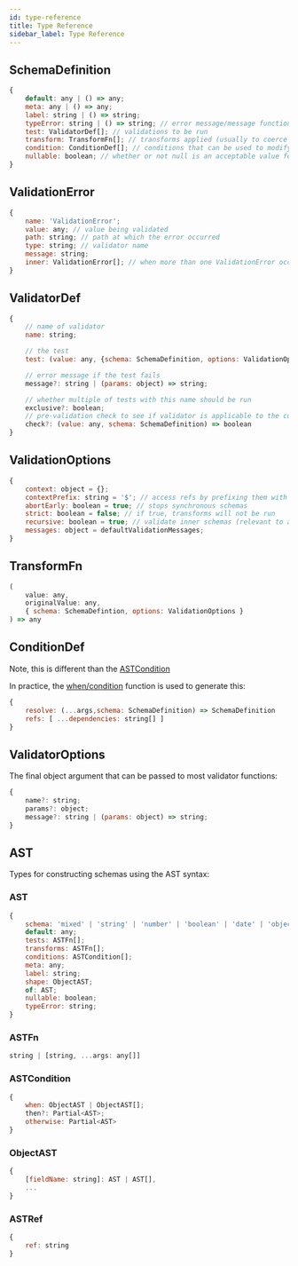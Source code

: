 ```yaml
---
id: type-reference
title: Type Reference
sidebar_label: Type Reference
---
```


## SchemaDefinition

```js
{
    default: any | () => any;
    meta: any | () => any;
    label: string | () => string;
    typeError: string | () => string; // error message/message function on validation if value cannot be coerced
    test: ValidatorDef[]; // validations to be run
    transform: TransformFn[]; // transforms applied (usually to coerce values)
    condition: ConditionDef[]; // conditions that can be used to modify a schema
    nullable: boolean; // whether or not null is an acceptable value for this schema
}
```

## ValidationError
```js
{
    name: 'ValidationError';
    value: any; // value being validated
    path: string; // path at which the error occurred
    type: string; // validator name
    message: string;
    inner: ValidationError[]; // when more than one ValidationError occurred
}
```

## ValidatorDef

```js
{
    // name of validator
    name: string;

    // the test
    test: (value: any, {schema: SchemaDefinition, options: ValidationOptions}) => boolean | ValidationError | Promise<boolean | ValidationError>;

    // error message if the test fails
    message?: string | (params: object) => string;

    // whether multiple of tests with this name should be run
    exclusive?: boolean;
    // pre-validation check to see if validator is applicable to the current schema/value
    check?: (value: any, schema: SchemaDefinition) => boolean 
}
```

## ValidationOptions
```js
{
    context: object = {};
    contextPrefix: string = '$'; // access refs by prefixing them with this character
    abortEarly: boolean = true; // stops synchronous schemas 
    strict: boolean = false; // if true, transforms will not be run
    recursive: boolean = true; // validate inner schemas (relevant to array/object schemas)
    messages: object = defaultValidationMessages;
}
```

## TransformFn
```js
(
    value: any, 
    originalValue: any, 
    { schema: SchemaDefintion, options: ValidationOptions }
) => any
```

## ConditionDef

Note, this is different than the [ASTCondition](ast.md#astcondition)

In practice, the [when/condition](utilities.md#condition) function is used to generate this:

```js
{
    resolve: (...args,schema: SchemaDefinition) => SchemaDefinition
    refs: [ ...dependencies: string[] ]
}
```

## ValidatorOptions

The final object argument that can be passed to most validator functions:

```js
{
    name?: string;
    params?: object;
    message?: string | (params: object) => string;
}
```

## AST

Types for constructing schemas using the AST syntax:

### AST

```js
{
    schema: 'mixed' | 'string' | 'number' | 'boolean' | 'date' | 'object' | 'array';
    default: any;
    tests: ASTFn[];
    transforms: ASTFn[];
    conditions: ASTCondition[];
    meta: any;
    label: string;
    shape: ObjectAST;
    of: AST;
    nullable: boolean;
    typeError: string;
}
```

### ASTFn

```js
string | [string, ...args: any[]]
```
### ASTCondition

```js
{
    when: ObjectAST | ObjectAST[];
    then?: Partial<AST>;
    otherwise: Partial<AST>
}
```

### ObjectAST

```js
{
    [fieldName: string]: AST | AST[],
    ...
}
```

### ASTRef

```js
{
    ref: string
}
```